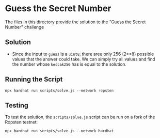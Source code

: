 # Guess the Secret Number

The files in this directory provide the solution to the "Guess the Secret Number" challenge

## Solution
- Since the input to `guess` is a `uint8`, there aree only 256 (2**8) possible values that the answer could take. We can simply try all values and find the number whose `keccak256` has is equal to the solution.

## Running the Script
```{bash}
npx hardhat run scripts/solve.js --network ropsten
```

## Testing
To test the solution, the `scripts/solve.js` script can be run on a fork of the Ropsten testnet:
```{bash}
npx hardhat run scripts/solve.js --network hardhat
```
